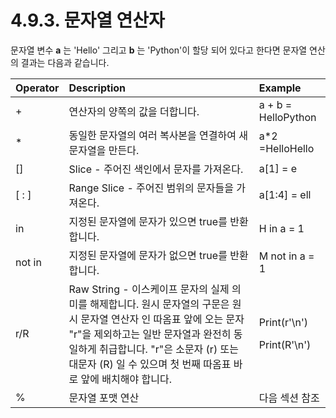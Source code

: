# 4.9.3.     문자열 연산자

문자열 변수 **a** 는 'Hello' 그리고 **b** 는 'Python'이 할당 되어 있다고 한다면 문자열 연산의 결과는 다음과 같습니다.

<table>
  <thead>
    <tr>
      <th style="text-align:left">Operator</th>
      <th style="text-align:left">Description</th>
      <th style="text-align:left">Example</th>
    </tr>
  </thead>
  <tbody>
    <tr>
      <td style="text-align:left">+</td>
      <td style="text-align:left">&#xC5F0;&#xC0B0;&#xC790;&#xC758; &#xC591;&#xCABD;&#xC758; &#xAC12;&#xC744;
        &#xB354;&#xD569;&#xB2C8;&#xB2E4;.</td>
      <td style="text-align:left">a + b = HelloPython</td>
    </tr>
    <tr>
      <td style="text-align:left">*</td>
      <td style="text-align:left">&#xB3D9;&#xC77C;&#xD55C; &#xBB38;&#xC790;&#xC5F4;&#xC758; &#xC5EC;&#xB7EC;
        &#xBCF5;&#xC0AC;&#xBCF8;&#xC744; &#xC5F0;&#xACB0;&#xD558;&#xC5EC; &#xC0C8;
        &#xBB38;&#xC790;&#xC5F4;&#xC744; &#xB9CC;&#xB4E0;&#xB2E4;.</td>
      <td style="text-align:left">a*2 =HelloHello</td>
    </tr>
    <tr>
      <td style="text-align:left">[]</td>
      <td style="text-align:left">Slice - &#xC8FC;&#xC5B4;&#xC9C4; &#xC0C9;&#xC778;&#xC5D0;&#xC11C; &#xBB38;&#xC790;&#xB97C;
        &#xAC00;&#xC838;&#xC628;&#xB2E4;.</td>
      <td style="text-align:left">a[1] = e</td>
    </tr>
    <tr>
      <td style="text-align:left">[ : ]</td>
      <td style="text-align:left">Range Slice - &#xC8FC;&#xC5B4;&#xC9C4; &#xBC94;&#xC704;&#xC758; &#xBB38;&#xC790;&#xB4E4;&#xC744;
        &#xAC00;&#xC838;&#xC628;&#xB2E4;.</td>
      <td style="text-align:left">a[1:4] = ell</td>
    </tr>
    <tr>
      <td style="text-align:left">in</td>
      <td style="text-align:left">&#xC9C0;&#xC815;&#xB41C; &#xBB38;&#xC790;&#xC5F4;&#xC5D0; &#xBB38;&#xC790;&#xAC00;
        &#xC788;&#xC73C;&#xBA74; true&#xB97C; &#xBC18;&#xD658;&#xD569;&#xB2C8;&#xB2E4;.</td>
      <td
      style="text-align:left">H in a = 1</td>
    </tr>
    <tr>
      <td style="text-align:left">not in</td>
      <td style="text-align:left">&#xC9C0;&#xC815;&#xB41C; &#xBB38;&#xC790;&#xC5F4;&#xC5D0; &#xBB38;&#xC790;&#xAC00;
        &#xC5C6;&#xC73C;&#xBA74; true&#xB97C; &#xBC18;&#xD658;&#xD569;&#xB2C8;&#xB2E4;.</td>
      <td
      style="text-align:left">M not in a = 1</td>
    </tr>
    <tr>
      <td style="text-align:left">r/R</td>
      <td style="text-align:left">Raw String - &#xC774;&#xC2A4;&#xCF00;&#xC774;&#xD504; &#xBB38;&#xC790;&#xC758;
        &#xC2E4;&#xC81C; &#xC758;&#xBBF8;&#xB97C; &#xD574;&#xC81C;&#xD569;&#xB2C8;&#xB2E4;.
        &#xC6D0;&#xC2DC; &#xBB38;&#xC790;&#xC5F4;&#xC758; &#xAD6C;&#xBB38;&#xC740;
        &#xC6D0;&#xC2DC; &#xBB38;&#xC790;&#xC5F4; &#xC5F0;&#xC0B0;&#xC790; &#xC778;
        &#xB530;&#xC634;&#xD45C; &#xC55E;&#xC5D0; &#xC624;&#xB294; &#xBB38;&#xC790;
        &quot;r&quot;&#xC744; &#xC81C;&#xC678;&#xD558;&#xACE0;&#xB294; &#xC77C;&#xBC18;
        &#xBB38;&#xC790;&#xC5F4;&#xACFC; &#xC644;&#xC804;&#xD788; &#xB3D9;&#xC77C;&#xD558;&#xAC8C;
        &#xCDE8;&#xAE09;&#xD569;&#xB2C8;&#xB2E4;. &quot;r&quot;&#xC740; &#xC18C;&#xBB38;&#xC790;
        (r) &#xB610;&#xB294; &#xB300;&#xBB38;&#xC790; (R) &#xC77C; &#xC218; &#xC788;&#xC73C;&#xBA70;
        &#xCCAB; &#xBC88;&#xC9F8; &#xB530;&#xC634;&#xD45C; &#xBC14;&#xB85C; &#xC55E;&#xC5D0;
        &#xBC30;&#xCE58;&#xD574;&#xC57C; &#xD569;&#xB2C8;&#xB2E4;.</td>
      <td style="text-align:left">
        <p>Print(r&apos;\n&apos;)</p>
        <p>Print(R&apos;\n&apos;)</p>
      </td>
    </tr>
    <tr>
      <td style="text-align:left">%</td>
      <td style="text-align:left">&#xBB38;&#xC790;&#xC5F4; &#xD3EC;&#xB9F7; &#xC5F0;&#xC0B0;</td>
      <td style="text-align:left">&#xB2E4;&#xC74C; &#xC139;&#xC158; &#xCC38;&#xC870;</td>
    </tr>
  </tbody>
</table>

